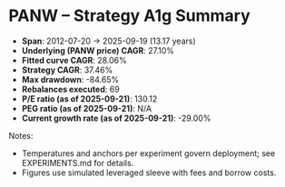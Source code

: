 # PANW – Strategy A1g Summary

- **Span**: 2012-07-20 → 2025-09-19 (13.17 years)
- **Underlying (PANW price) CAGR**: 27.10%
- **Fitted curve CAGR**: 28.06%
- **Strategy CAGR**: 37.46%
- **Max drawdown**: -84.65%
- **Rebalances executed**: 69
- **P/E ratio (as of 2025-09-21)**: 130.12
- **PEG ratio (as of 2025-09-21)**: N/A
- **Current growth rate (as of 2025-09-21)**: -29.00%

Notes:

- Temperatures and anchors per experiment govern deployment; see EXPERIMENTS.md for details.
- Figures use simulated leveraged sleeve with fees and borrow costs.

